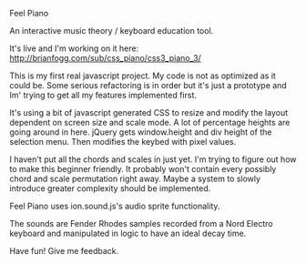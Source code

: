 Feel Piano

An interactive music theory / keyboard education tool.

It's live and I'm working on it here: http://brianfogg.com/sub/css_piano/css3_piano_3/

This is my first real javascript project. My code is not as optimized as it could be. Some serious refactoring is in order but it's just a prototype and Im' trying to get all my features implemented first.


It's using a bit of javascript generated CSS to resize and modify the layout dependent on screen size and scale mode. A lot of percentage heights are going around in here. jQuery gets window.height and div height of the selection menu. Then modifies the keybed with pixel values.

I haven't put all the chords and scales in just yet. I'm trying to figure out how to make this beginner friendly. It  probably won't contain every possibly chord and scale permutation right away. Maybe a system to slowly introduce greater complexity should be implemented.

Feel Piano uses ion.sound.js's audio sprite functionality.

The sounds are Fender Rhodes samples recorded from a Nord Electro keyboard and manipulated in logic to have an ideal decay time.

Have fun! Give me feedback.

